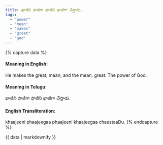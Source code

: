 ```yaml
---
title: ఖాజీని ఫాజీగా ఫాజీని ఖాజీగా చేస్తాడు.
tags:
  - "power"
  - "mean"
  - "makes"
  - "great"
  - "god"
---
```


{% capture data %}
#### Meaning in English:
He makes the great, mean; and the mean, great.
The power of God.

#### Meaning in Telugu:
ఖాజీని ఫాజీగా ఫాజీని ఖాజీగా చేస్తాడు.

#### English Transliteration:
khaajeeni phaajeegaa phaajeeni khaajeegaa chaestaaDu.
{% endcapture %}

<div class="notice">{{ data | markdownify }}</div>

